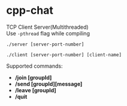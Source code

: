 # cpp-chat
TCP Client Server(Multithreaded)    
Use `-pthread` flag while compiling  
```
./server [server-port-number]
```
```
./client [server-port-number] [client-name]
```


Supported commands:  
- **/join [groupId]**
- **/send [groupId][message]**
- **/leave [groupId]**
- **/quit**
